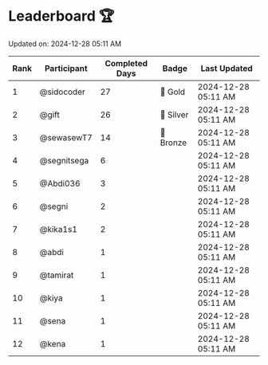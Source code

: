 # Leaderboard 🏆

Updated on: 2024-12-28 05:11 AM

| Rank | Participant       | Completed Days | Badge      | Last Updated         |
|------|-------------------|----------------|------------|----------------------|
| 1    | @sidocoder        | 27             | 🏅 Gold     | 2024-12-28 05:11 AM |
| 2    | @gift             | 26             | 🥈 Silver   | 2024-12-28 05:11 AM |
| 3    | @sewasewT7        | 14             | 🥉 Bronze   | 2024-12-28 05:11 AM |
| 4    | @segnitsega       | 6              |            | 2024-12-28 05:11 AM |
| 5    | @Abdi036          | 3              |            | 2024-12-28 05:11 AM |
| 6    | @segni            | 2              |            | 2024-12-28 05:11 AM |
| 7    | @kika1s1          | 2              |            | 2024-12-28 05:11 AM |
| 8    | @abdi             | 1              |            | 2024-12-28 05:11 AM |
| 9    | @tamirat          | 1              |            | 2024-12-28 05:11 AM |
| 10   | @kiya             | 1              |            | 2024-12-28 05:11 AM |
| 11   | @sena             | 1              |            | 2024-12-28 05:11 AM |
| 12   | @kena             | 1              |            | 2024-12-28 05:11 AM |
